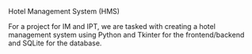 Hotel Management System (HMS)

For a project for IM and IPT, we are tasked with creating a hotel management system using Python and Tkinter for the frontend/backend and SQLite for the database.
